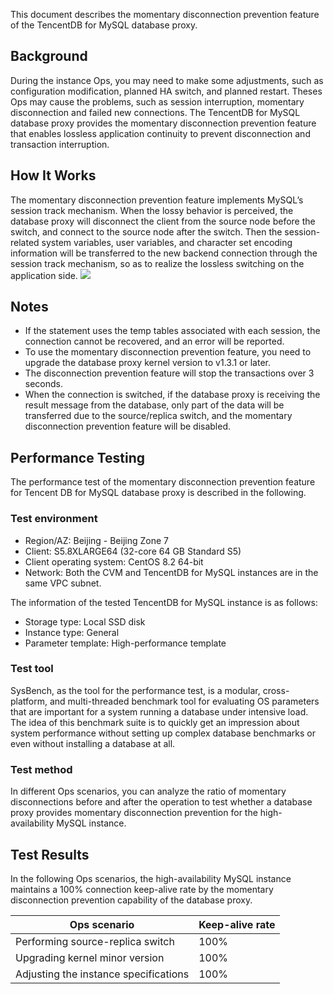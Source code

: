 This document describes the momentary disconnection prevention feature of the TencentDB for MySQL database proxy.

## Background
During the instance Ops, you may need to make some adjustments, such as configuration modification, planned HA switch, and planned restart. Theses Ops may cause the problems, such as session interruption, momentary disconnection and failed new connections. The TencentDB for MySQL database proxy provides the momentary disconnection prevention feature that enables lossless application continuity to prevent disconnection and transaction interruption.

## How It Works
The momentary disconnection prevention feature implements MySQL’s session track mechanism. When the lossy behavior is perceived, the database proxy will disconnect the client from the source node before the switch, and connect to the source node after the switch. Then the session-related system variables, user variables, and character set encoding information will be transferred to the new backend connection through the session track mechanism, so as to realize the lossless switching on the application side.
![](https://staticintl.cloudcachetci.com/yehe/backend-news/cJuQ313_%E4%BA%91%E6%95%B0%E6%8D%AE%E5%BA%93%20MySQL_%E6%B5%81%E7%A8%8B%E5%9B%BE_%E4%B8%AD%E8%AF%91%E8%8B%B1_EN-US.png)

## Notes
- If the statement uses the temp tables associated with each session, the connection cannot be recovered, and an error will be reported.
- To use the momentary disconnection prevention feature, you need to upgrade the database proxy kernel version to v1.3.1 or later.
- The disconnection prevention feature will stop the transactions over 3 seconds.
- When the connection is switched, if the database proxy is receiving the result message from the database, only part of the data will be transferred due to the source/replica switch, and the momentary disconnection prevention feature will be disabled.

## Performance Testing
The performance test of the momentary disconnection prevention feature for Tencent DB for MySQL database proxy is described in the following.

### Test environment
- Region/AZ: Beijing - Beijing Zone 7
- Client: S5.8XLARGE64 (32-core 64 GB Standard S5)
- Client operating system: CentOS 8.2 64-bit
- Network: Both the CVM and TencentDB for MySQL instances are in the same VPC subnet.

The information of the tested TencentDB for MySQL instance is as follows:
- Storage type: Local SSD disk
- Instance type: General
- Parameter template: High-performance template

### Test tool
SysBench, as the tool for the performance test, is a modular, cross-platform, and multi-threaded benchmark tool for evaluating OS parameters that are important for a system running a database under intensive load. The idea of this benchmark suite is to quickly get an impression about system performance without setting up complex database benchmarks or even without installing a database at all.

### Test method
In different Ops scenarios, you can analyze the ratio of momentary disconnections before and after the operation to test whether a database proxy provides momentary disconnection prevention for the high-availability MySQL instance.

## Test Results
In the following Ops scenarios, the high-availability MySQL instance maintains a 100% connection keep-alive rate by the momentary disconnection prevention capability of the database proxy.

| Ops scenario | Keep-alive rate |
|---------|---------|
| Performing source-replica switch | 100% |
| Upgrading kernel minor version | 100% |
| Adjusting the instance specifications | 100% |

